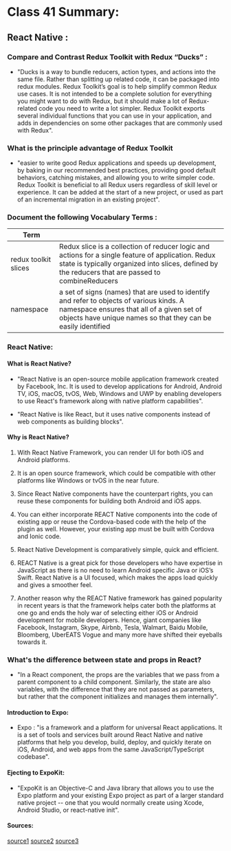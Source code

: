 # Class 41 Summary:

## React Native :

### Compare and Contrast Redux Toolkit with Redux “Ducks” :
  
  * "Ducks is a way to bundle reducers, action types, and actions into the same file. Rather than splitting up related code, it can be packaged into redux modules. Redux Toolkit’s goal is to help simplify common Redux use cases. It is not intended to be a complete solution for everything you might want to do with Redux, but it should make a lot of Redux-related code you need to write a lot simpler. Redux Toolkit exports several individual functions that you can use in your application, and adds in dependencies on some other packages that are commonly used with Redux".

### What is the principle advantage of Redux Toolkit

  * "easier to write good Redux applications and speeds up development, by baking in our recommended best practices, providing good default behaviors, catching mistakes, and allowing you to write simpler code. Redux Toolkit is beneficial to all Redux users regardless of skill level or experience. It can be added at the start of a new project, or used as part of an incremental migration in an existing project".


### Document the following Vocabulary Terms :  

| Term      |                                                   |
| -----------  | ----------------------------------------------------------------|
|redux toolkit slices |Redux slice is a collection of reducer logic and actions for a single feature of application. Redux state is typically organized into slices, defined by the reducers that are passed to combineReducers |
|namespace |a set of signs (names) that are used to identify and refer to objects of various kinds. A namespace ensures that all of a given set of objects have unique names so that they can be easily identified|

### React Native:

#### What is React Native?

  * "React Native is an open-source mobile application framework created by Facebook, Inc. It is used to develop applications for Android, Android TV, iOS, macOS, tvOS, Web, Windows and UWP by enabling developers to use React's framework along with native platform capabilities".

  * "React Native is like React, but it uses native components instead of web components as building blocks".

#### Why is React Native?

  1. With React Native Framework, you can render UI for both iOS and Android platforms.

  2. It is an open source framework, which could be compatible with other platforms like Windows or tvOS in the near future.

  3. Since React Native components have the counterpart rights, you can reuse these components for building both Android and iOS apps.

  4. You can either incorporate REACT Native components into the code of existing app or reuse the Cordova-based code with the help of the plugin as well. However, your existing app must be built with Cordova and Ionic code.

  5. React Native Development is comparatively simple, quick and efficient.

  6. REACT Native is a great pick for those developers who have expertise in JavaScript as there is no need to learn Android specific Java or iOS’s Swift. React Native is a UI focused, which makes the apps load quickly and gives a smoother feel.

  7. Another reason why the REACT Native framework has gained popularity in recent years is that the framework helps cater both the platforms at one go and ends the holy war of selecting either iOS or Android development for mobile developers. Hence, giant companies like Facebook, Instagram, Skype, Airbnb, Tesla, Walmart, Baidu Mobile, Bloomberg, UberEATS Vogue and many more have shifted their eyeballs towards it.

### What's the difference between state and props in React?

  * "In a React component, the props are the variables that we pass from a parent component to a child component. Similarly, the state are also variables, with the difference that they are not passed as parameters, but rather that the component initializes and manages them internally".

#### Introduction to Expo:

  * Expo : "is a framework and a platform for universal React applications. It is a set of tools and services built around React Native and native platforms that help you develop, build, deploy, and quickly iterate on iOS, Android, and web apps from the same JavaScript/TypeScript codebase".
  
#### Ejecting to ExpoKit:

  * "ExpoKit is an Objective-C and Java library that allows you to use the Expo platform and your existing Expo project as part of a larger standard native project -- one that you would normally create using Xcode, Android Studio, or react-native init".






#### Sources:
[source1](https://redux.js.org/redux-toolkit/overview)
[source2](https://reactnative.dev/docs/tutorial)
[source3](https://docs.expo.dev/)
